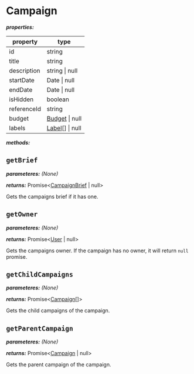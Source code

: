 # Campaign

**_properties:_**

| property    | type                        |
| ----------- | --------------------------- |
| id          | string                      |
| title       | string                      |
| description | string \| null              |
| startDate   | Date \| null                |
| endDate     | Date \| null                |
| isHidden    | boolean                     |
| referenceId | string                      |
| budget      | [Budget](./Budget.md) \| null   |
| labels      | [Label](./Label.md)[] \| null |

**_methods:_**

## `getBrief`

**_parameteres:_** _(None)_

**_returns:_** Promise<[CampaignBrief](./CampaignBrief.md) | null>

Gets the campaigns brief if it has one.

## `getOwner`

**_parameteres:_** _(None)_

**_returns:_** Promise<[User](./User.md) | null>

Gets the campaigns owner. If the campaign has no owner, it will return `null` promise.

## `getChildCampaigns`

**_parameteres:_** _(None)_

**_returns:_** Promise<[Campaign](#campaign)[]>

Gets the child campaigns of the campaign.

## `getParentCampaign`

**_parameteres:_** _(None)_

**_returns:_** Promise<[Campaign](#campaign) | null>

Gets the parent campaign of the campaign.
